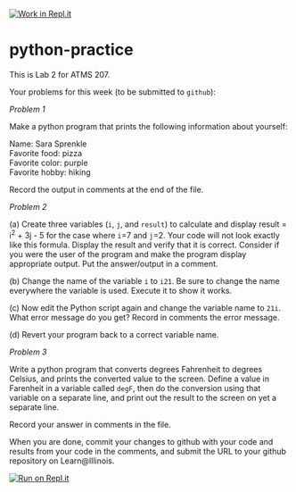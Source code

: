 [![Work in Repl.it](https://classroom.github.com/assets/work-in-replit-14baed9a392b3a25080506f3b7b6d57f295ec2978f6f33ec97e36a161684cbe9.svg)](https://classroom.github.com/online_ide?assignment_repo_id=3070655&assignment_repo_type=AssignmentRepo)
# python-practice

This is Lab 2 for ATMS 207.

Your problems for this week (to be submitted to `github`):

*Problem 1*

Make a python program that prints the following information about yourself:

Name: Sara Sprenkle  
Favorite food: pizza  
Favorite color: purple  
Favorite hobby: hiking  

Record the output in comments at the end of the file.

*Problem 2*

(a) Create three variables (`i`, `j`, and `result`) to calculate and display result = i$^2$ + 3j - 5 for the case where `i`=7 and `j`=2. Your code will not look exactly like this formula. Display the result and verify that it is correct. Consider if you were the user of the program and make the program display appropriate output. Put the answer/output in a comment.

(b) Change the name of the variable `i` to `i21`. Be sure to change the name everywhere the variable is used. Execute it to show it works.

(c) Now edit the Python script again and change the variable name to `21i`. What error message do you get? Record in comments the error message.

(d) Revert your program back to a correct variable name.

*Problem 3*

Write a python program that converts degrees Fahrenheit to degrees Celsius, and prints the converted value to the screen.  Define a value in Farenheit in a variable called `degF`, then do the conversion using that variable on a separate line, and print out the result to the screen on yet a separate line.

Record your answer in comments in the file.

When you are done, commit your changes to github with your code and results from your code in the comments, and submit the URL to your github repository on Learn@Illinois.

[![Run on Repl.it](https://repl.it/badge/github/ATMS-207-Fall-2020/lab2-python-practice)](https://repl.it/github/ATMS-207-Fall-2020/lab2-python-practice)
